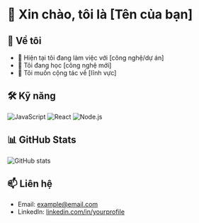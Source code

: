 # 👋 Xin chào, tôi là [Tên của bạn]

## 🚀 Về tôi
- 🔭 Hiện tại tôi đang làm việc với [công nghệ/dự án]
- 🌱 Tôi đang học [công nghệ mới]
- 👯 Tôi muốn cộng tác về [lĩnh vực]

## 🛠 Kỹ năng
![JavaScript](https://img.shields.io/badge/-JavaScript-F7DF1E?style=flat-square&logo=javascript&logoColor=black)
![React](https://img.shields.io/badge/-React-61DAFB?style=flat-square&logo=react&logoColor=black)
![Node.js](https://img.shields.io/badge/-Node.js-339933?style=flat-square&logo=node.js&logoColor=white)

## 📊 GitHub Stats
![GitHub stats](https://github-readme-stats.vercel.app/api?username=yourusername&show_icons=true&theme=radical)

## 📫 Liên hệ
- Email: example@email.com
- LinkedIn: [linkedin.com/in/yourprofile](https://linkedin.com/in/yourprofile)
